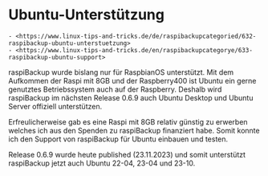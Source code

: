 # Ubuntu-Unterstützung

``` admonish note title="Quelle"
- <https://www.linux-tips-and-tricks.de/de/raspibackupcategoried/632-raspibackup-ubuntu-unterstuetzung>
- <https://www.linux-tips-and-tricks.de/en/raspibackupcategorye/633-raspibackup-ubuntu-support>
```

raspiBackup wurde bislang nur für RaspbianOS unterstützt. Mit dem Aufkommen der Raspi mit 8GB und der Raspberry400 ist Ubuntu ein gerne genutztes Betriebssystem auch auf der Raspberry. Deshalb wird raspiBackup im nächsten Release 0.6.9 auch Ubuntu Desktop und Ubuntu Server offiziell unterstützen.

Erfreulicherweise gab es eine Raspi mit 8GB relativ günstig zu erwerben welches ich aus den Spenden zu raspiBackup finanziert habe. Somit konnte ich den Support von raspiBackup für Ubuntu einbauen und testen.

Release 0.6.9 wurde heute published (23.11.2023) und somit unterstützt raspiBackup jetzt auch Ubuntu 22-04, 23-04 und 23-10.

